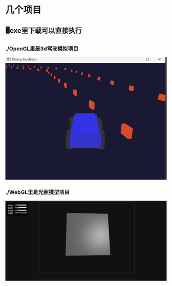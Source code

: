 # 几个项目
## 🖥️exe里下载可以直接执行
### ./OpenGL里是3d驾驶模拟项目
![3d驾驶模拟](3DCar.png)
### ./WebGL里是光照模型项目
![光照模型](bllin_phong.png)

